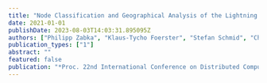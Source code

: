 ```yaml
---
title: "Node Classification and Geographical Analysis of the Lightning Cryptocurrency Network"
date: 2021-01-01
publishDate: 2023-08-03T14:03:31.895095Z
authors: ["Philipp Zabka", "Klaus-Tycho Foerster", "Stefan Schmid", "Christian Decker"]
publication_types: ["1"]
abstract: ""
featured: false
publication: "*Proc. 22nd International Conference on Distributed Computing and Networking (ICDCN)*"
---
```


